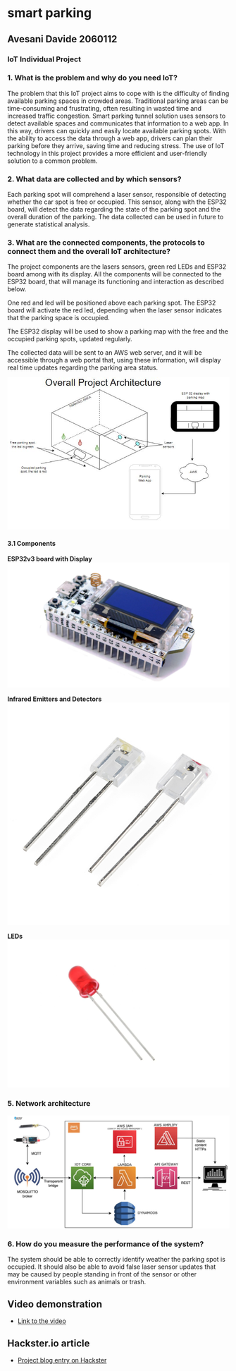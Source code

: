 # smart parking

## Avesani Davide 2060112

### IoT Individual Project

### 1. What is the problem and why do you need IoT?

The problem that this IoT project aims to cope with is the difficulty of finding available parking spaces in crowded areas. Traditional parking areas can be time-consuming and frustrating, often resulting in wasted time and increased traffic congestion. Smart parking tunnel solution uses sensors to detect available spaces and communicates that information to a web app. In this way, drivers can quickly and easily locate available parking spots. With the ability to access the data through a web app, drivers can plan their parking before they arrive, saving time and reducing stress. The use of IoT technology in this project provides a more efficient and user-friendly solution to a common problem.

### 2. What data are collected and by which sensors?

Each parking spot will comprehend a laser sensor, responsible of detecting whether the car spot is free or occupied. This sensor, along with the ESP32 board, will detect the data regarding the state of the parking spot and the overall duration of the parking.
The data collected can be used in future to generate statistical analysis.

### 3. What are the connected components, the protocols to connect them and the overall IoT architecture?

The project components are the lasers sensors, green red LEDs and ESP32 board among with its display. All the components will be connected to the ESP32 board, that will manage its functioning and interaction as described below.

One red and led will be positioned above each parking spot. The ESP32 board will activate the red led, depending when the laser sensor indicates that the parking space is occupied.

The ESP32 display will be used to show a parking map with the free and the occupied parking spots, updated regularly.

The collected data will be sent to an AWS web server, and it will be accessible through a web portal that, using these information, will display real time updates regarding the parking area status.

![Overall project Architecture](/Diagrams/Parking%20Diagram.JPG)

#### 3.1 Components

**ESP32v3 board with Display**
![ESP32v3 board with Display](/images/ESP32.jpg)

**Infrared Emitters and Detectors**
![Infrared Emitters and Detectors](/images/Infrared%20Emitters%20and%20Detectors.jpg)

**LEDs**
![LEDs](/images/LED.webp)

### 5. Network architecture

![Network architecture](/images/network_architecture.jpg)

### 6. How do you measure the performance of the system?

The system should be able to correctly identify weather the parking spot is occupied. It should also be able to avoid false laser sensor updates that may be caused by people standing in front of the sensor or other environment variables such as animals or trash.

## Video demonstration

- [Link to the video](https://youtu.be/ZhnvmG-MbWw)

## Hackster.io article

- [Project blog entry on Hackster](#)
